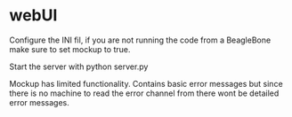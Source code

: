 # webUI
Configure the INI fil, if you are not running the code from a BeagleBone make sure to set mockup to true.

Start the server with python server.py

Mockup has limited functionality. Contains basic error messages but since there is no machine to read the error channel from there wont be detailed error messages.
